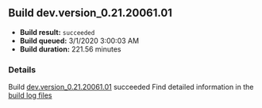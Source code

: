 ## Build dev.version_0.21.20061.01
- **Build result:** `succeeded`
- **Build queued:** 3/1/2020 3:00:03 AM
- **Build duration:** 221.56 minutes
### Details
Build [dev.version_0.21.20061.01](https://winappstudio.visualstudio.com/web/build.aspx?pcguid=a4ef43be-68ce-4195-a619-079b4d9834c2&builduri=vstfs%3a%2f%2f%2fBuild%2fBuild%2f33067) succeeded
Find detailed information in the [build log files]()
